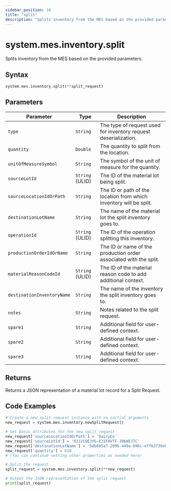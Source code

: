 ```yaml
---
sidebar_position: 16
title: "split"
description: "Splits inventory from the MES based on the provided parameters."
---
```


# system.mes.inventory.split

Splits inventory from the MES based on the provided parameters.

## Syntax
```python
system.mes.inventory.split(**split_request)
```

## Parameters

| Parameter                   | Type            | Description                                                              |
|-----------------------------|-----------------|--------------------------------------------------------------------------|
| `type`                      | `String`        | The type of request used for inventory request deserialization.          |
| `quantity`                  | `Double`        | The quantity to split from the location.                                 |
| `unitOfMeasureSymbol`       | `String`        | The symbol of the unit of measure for the quantity.                      |
| `sourceLotId`               | `String` (ULID) | The ID of the material lot being split.                                  |
| `sourceLocationIdOrPath`    | `String`        | The ID or path of the location from which inventory will be split.       |
| `destinationLotName`        | `String`        | The name of the material lot the split inventory goes to.                |
| `operationId`               | `String` (ULID) | The ID of the operation splitting this inventory.                        |
| `productionOrderIdOrName`   | `String`        | The ID or name of the production order associated with the split.        |
| `materialReasonCodeId`      | `String` (ULID) | The ID of the material reason code to add additional context.            |
| `destinationInventoryName`  | `String`        | The name of the inventory the split inventory goes to.                   |
| `notes`                     | `String`        | Notes related to the split request.                                      |
| `spare1`                    | `String`        | Additional field for user-defined context.                               |
| `spare2`                    | `String`        | Additional field for user-defined context.                               |
| `spare3`                    | `String`        | Additional field for user-defined context.                               |

## Returns

Returns a JSON representation of a material lot record for a Split Request.

## Code Examples

```python
# Create a new split request instance with no initial arguments
new_request = system.mes.inventory.newSplitRequest()

# Set basic attributes for the new split request
new_request['sourceLocationIdOrPath'] = 'DairyCo'
new_request['sourceLotId'] = '01JJCQEJYG-E31FHVTF-JB6WEJTC'
new_request['destinationLotName'] = '5db685a7-2096-449a-b96c-effb3739e021'
new_request['quantity'] = 610
# (You can continue setting other properties as needed here)

# Split the request
split_request = system.mes.inventory.split(**new_request)

# Output the JSON representation of the split request
print(split_request)
```